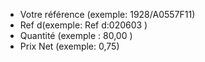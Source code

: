 * Votre référence (exemple: 1928/A0557F11)
* Ref d(exemple: Ref d:020603 )
* Quantité (exemple : 80,00 )
* Prix Net (exemple: 0,75)
